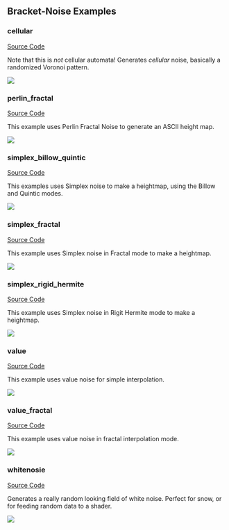 ## Bracket-Noise Examples

### cellular

[Source Code](https://github.com/amethyst/bracket-lib/blob/master/bracket-noise/examples/cellular.rs)

Note that this is *not* cellular automata! Generates *cellular* noise, basically a randomized Voronoi pattern.

![](./ex_noise_cellular.jpg)

### perlin_fractal

[Source Code](https://github.com/amethyst/bracket-lib/blob/master/bracket-noise/examples/perlin_fractal.rs)

This example uses Perlin Fractal Noise to generate an ASCII height map.

![](./ex_noise_perlin_fractal.jpg)

### simplex_billow_quintic

[Source Code](https://github.com/amethyst/bracket-lib/blob/master/bracket-noise/examples/simplex_billow_quintic.rs)

This examples uses Simplex noise to make a heightmap, using the Billow and Quintic modes.

![](./ex_noise_simplex_billow.jpg)

### simplex_fractal

[Source Code](https://github.com/amethyst/bracket-lib/blob/master/bracket-noise/examples/simplex_fractal.rs)

This example uses Simplex noise in Fractal mode to make a heightmap.

![](./ex_noise_simplex_fractal.jpg)

### simplex_rigid_hermite

[Source Code](https://github.com/amethyst/bracket-lib/blob/master/bracket-noise/examples/simplex_rigid_hermite.rs)

This example uses Simplex noise in Rigit Hermite mode to make a heightmap.

![](./ex_noise_simplex_rigid.jpg)

### value

[Source Code](https://github.com/amethyst/bracket-lib/blob/master/bracket-noise/examples/value.rs)

This example uses value noise for simple interpolation.

![](./ex_noise_value.jpg)

### value_fractal

[Source Code](https://github.com/amethyst/bracket-lib/blob/master/bracket-noise/examples/value_fractal.rs)

This example uses value noise in fractal interpolation mode.

![](./ex_noise_value_fractal.jpg)

### whitenosie

[Source Code](https://github.com/amethyst/bracket-lib/blob/master/bracket-noise/examples/whitenoise.rs)

Generates a really random looking field of white noise. Perfect for snow, or for feeding random data to a shader.

![](./ex_noise_white.jpg)